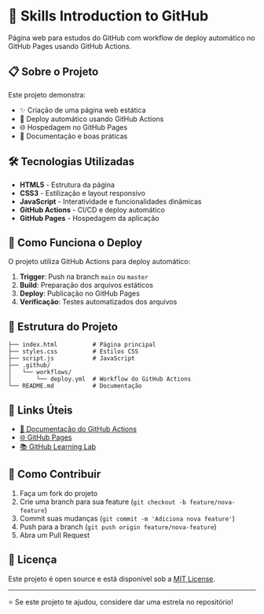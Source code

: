 # 🐙 Skills Introduction to GitHub

Página web para estudos do GitHub com workflow de deploy automático no GitHub Pages usando GitHub Actions.

## 📋 Sobre o Projeto

Este projeto demonstra:
- ✨ Criação de uma página web estática
- 🚀 Deploy automático usando GitHub Actions
- 🌐 Hospedagem no GitHub Pages
- 📝 Documentação e boas práticas

## 🛠️ Tecnologias Utilizadas

- **HTML5** - Estrutura da página
- **CSS3** - Estilização e layout responsivo
- **JavaScript** - Interatividade e funcionalidades dinâmicas
- **GitHub Actions** - CI/CD e deploy automático
- **GitHub Pages** - Hospedagem da aplicação

## 🚀 Como Funciona o Deploy

O projeto utiliza GitHub Actions para deploy automático:

1. **Trigger**: Push na branch `main` ou `master`
2. **Build**: Preparação dos arquivos estáticos
3. **Deploy**: Publicação no GitHub Pages
4. **Verificação**: Testes automatizados dos arquivos

## 📁 Estrutura do Projeto

```
├── index.html          # Página principal
├── styles.css          # Estilos CSS
├── script.js           # JavaScript
├── .github/
│   └── workflows/
│       └── deploy.yml  # Workflow do GitHub Actions
└── README.md           # Documentação
```

## 🔗 Links Úteis

- [📖 Documentação do GitHub Actions](https://docs.github.com/actions)
- [🌐 GitHub Pages](https://pages.github.com/)
- [📚 GitHub Learning Lab](https://lab.github.com/)

## 🤝 Como Contribuir

1. Faça um fork do projeto
2. Crie uma branch para sua feature (`git checkout -b feature/nova-feature`)
3. Commit suas mudanças (`git commit -m 'Adiciona nova feature'`)
4. Push para a branch (`git push origin feature/nova-feature`)
5. Abra um Pull Request

## 📄 Licença

Este projeto é open source e está disponível sob a [MIT License](LICENSE).

---

⭐ Se este projeto te ajudou, considere dar uma estrela no repositório!
